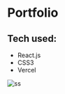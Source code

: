 # Portfolio

## Tech used:
- React.js
- CSS3
- Vercel

![ss](https://github.com/samiha-akh/Portfolio/assets/156142386/526aad75-b9d3-44b0-a3ce-be8313b38eea)
